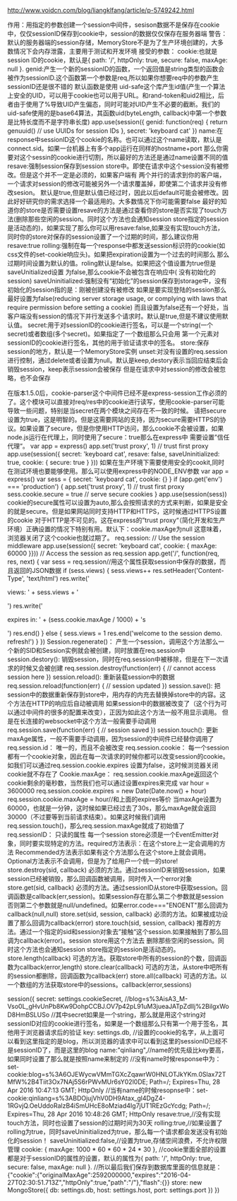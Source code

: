 http://www.voidcn.com/blog/liangklfang/article/p-5749242.html

作用：用指定的参数创建一个session中间件，sesison数据不是保存在cookie中，仅仅sessionID保存到cookie中，session的数据仅仅保存在服务器端 
警告：默认的服务器端的session存储，MemoryStore不是为了生产环境创建的，大多数情况下会内存泄露，主要用于测试和开发环境 
接受的参数： 
    cookie:也就是session ID的cookie，默认是{ path: '/', httpOnly: true, secure: false, maxAge: null }. 
    genid:产生一个新的sessionID的函数，一个返回值是string类型的函数会被作为sessionID.这个函数第一个参数是req,所以如果你想要req中的参数产生sessionID还是很不错的 
         默认函数是使用 uid-safe这个库产生id值(产生一个算法上安全的UID，可以用于cookie也可以用于URL。和rand-token和uid2相比，后者由于使用了%导致UID产生偏态，同时可能对UID产生不必要的截断。我们的uid-safe使用的是base64算法，其函数uid(byteLength, callback)中第一个参数是比特长度而不是字符串长度) 
       app.use(session({
          genid: function(req) {
            return genuuid() // use UUIDs for session IDs 
          },
          secret: 'keyboard cat'
        })
  name:在response中sessionID这个cookie的名称。也可以通过这个name读取，默认是connect.sid。如果一台机器上有多个app运行在同样的hostname+port 
        那么你需要对这个sessin的cookie进行切割，所以最好的方法还是通过name设置不同的值 
  resave:强制session保存到session store中。即使在请求中这个session没有被修改。但是这个并不一定是必须的，如果客户端有 
         两个并行的请求到你的客户端，一个请求对session的修改可能被另外一个请求覆盖掉，即使第二个请求并没有修改sesion。 
         默认是true,但是默认值已经过时，因此以后default可能会被修改。因此好好研究你的需求选择一个最适用的。大多数情况下你可能需要false 
        最好的知道你的store是否需要设置resave的方法是通过查看你的store是否实现了touch方法(删除那些空闲的session。同时这个方法也会通知session store指定的session          是活动态的)，如果实现了那么你可以用resave:false,如果没有实现touch方法，同时你的store对保存的session设置了一个过期的时间，那么建议你用resave:true 
  rolling:强制在每一个response中都发送session标识符的cookie(如css文件的set-cookie响应头)。如果把expiration设置为一个过去的时间那么 
          那么过期时间设置为默认的值。roling默认是false。如果把这个值设置为true但是saveUnitialized设置 
          为false,那么cookie不会被包含在响应中( 没有初始化的session) 
  saveUninitialized:强制没有“初始化”的session保存到storage中，没有初始化的session指的是：刚被创建没有被修改 
          如果是要实现登陆的session那么最好设置为false(reducing server storage usage, or complying with laws that require permission before setting a cookie) 
          而且设置为false还有一个好处，当客户端没有session的情况下并行发送多个请求时。默认是true,但是不建议使用默认值。 
  secret:用于对sessionID的cookie进行签名，可以是一个string(一个secret)或者数组(多个secret)。如果指定了一个数组那么只会用 
          第一个元素对sessionID的cookie进行签名，其他的用于验证请求中的签名。 
  store:保存session的地方，默认是一个MemoryStore实例 
  unset:对没有设置的req.session进行控制，通过delete或者设置为null。默认是keep,destory表示当回应结束后会销毁session，keep表示session会被保存 
         但是在请求中对session的修改会被忽略，也不会保存

在版本1.5.0后，cookie-parser这个中间件已经不是express-session工作必须的了。这个模块可以直接对req/res中的cookie进行读写，使用cookie-parser可能导致一些问题，特别是当secret在两个模块之间存在不一致的时候。
请把secure设置为true，这是明智的。但是这需要网站的支持，因为secure需要HTTPS的协议。如果设置了secure，但是你使用HTTP访问，那么cookie不会被设置，如果node.js运行在代理上，同时使用了secure：true那么在express中
需要设置”信任代理“。
var app = express()
app.set('trust proxy', 1) // trust first proxy 
app.use(session({
  secret: 'keyboard cat',
  resave: false,
  saveUninitialized: true,
  cookie: { secure: true }
}))
如果在生产环境下需要使用安全的cookit,同时在测试环境也要能够使用。那么可以使用express中的NODE_ENV参数 
var app = express()
var sess = {
  secret: 'keyboard cat',
  cookie: {}
}
if (app.get('env') === 'production') {
  app.set('trust proxy', 1) // trust first proxy 
  sess.cookie.secure = true // serve secure cookies 
}
app.use(session(sess))
cookie的secure属性可以设置为auto,那么会按照请求的方式来判断，如果是安全的就是secure。但是如果网站同时支持HTTP和HTTPS，这时候通过HTTPS设置的cookie 
对于HTTP是不可见的。这在express的”trust proxy“（简化开发和生产环境）正确设置的情况下特别有用。默认下：cookie.maxAge为null 
这意味着，浏览器关闭了这个cookie也就过期了。 
req.session:
// Use the session middleware 
app.use(session({ secret: 'keyboard cat', cookie: { maxAge: 60000 }}))
// Access the session as req.session 
app.get('/', function(req, res, next) {
  var sess = req.session//用这个属性获取session中保存的数据，而且返回的JSON数据
  if (sess.views) {
    sess.views++
    res.setHeader('Content-Type', 'text/html')
    res.write('<p>views: ' + sess.views + '</p>')
    res.write('<p>expires in: ' + (sess.cookie.maxAge / 1000) + 's</p>')
    res.end()
  } else {
    sess.views = 1
    res.end('welcome to the session demo. refresh!')
  }
})
Session.regenerate()： 
产生一个session，调用这个方法那么一个新的SID和Session实例就会被创建，同时放置在req.session中 
session.destory(): 
   销毁session，同时在req.session中被移除，但是在下一次请求的时候又会被创建 
       req.session.destroy(function(err) {
      // cannot access session here 
    })
session.reload(): 
    重新装载session中的数据 
        req.session.reload(function(err) {
      // session updated 
    })
session.save(): 
   把session中的数据重新保存到store中，用内存的内充去替换掉store中的内容。这个方法在HTTP的响应后自动被调用 
   如果session中的数据被改变了（这个行为可以通过中间件的很多的配置来改变），正因为如此这个方法一般不用显示调用。 
   但是在长连接的websocket中这个方法一般需要手动调用  
     req.session.save(function(err) {
    // session saved 
  })
session.touch(): 
   更新maxAge属性，一般不需要手动调用，因为session的中间件已经替你调用了 
req.session.id： 
   唯一的，而且不会被改变 
req.session.cookie： 
  每一个session都有一个cookie对象，因此在每一次请求的时候你都可以改变session的cookie。如我们可以通过req.session.cookie.expires
   设置为false，这时候浏览器关闭cookie就不存在了 
Cookie.maxAge： 
   req.session.cookie.maxAge返回这个cookie剩余的毫秒数，当然我们也可以通过设置expires来完成 
  var hour = 3600000
    req.session.cookie.expires = new Date(Date.now() + hour)
    req.session.cookie.maxAge = hour//和上面的expires等价
    当maxAge设置为60000，也就是一分钟，这时候如果已经过去了30s，那么maxAge就会返回30000（不过要等到当前请求结束）。如果这时候我们调用 
    req.session.touch()，那么req.session.maxAge就成了初始值了 
req.sessionID： 
  只读的属性 
每一个session store必须是一个EventEmitter对象，同时要实现特定的方法。required方法表示：在这个store上一定会调用的方法
Recommended方法表示如果有这个方法那么在这个store上就会调用。Optional方法表示不会调用，但是为了给用户一个统一的store!
store.destroy(sid, callback)
  必须的方法。通过sessionID来销毁session，如果session已经被销毁，那么回调函数被调用，同时传入一个error对象
store.get(sid, callback)
必须的方法。通过sessionID从store中获取session。回调函数是callback(err,session)。如果session存在那么第二个参数就是session
否则第二个参数就是null/undefined。如果error.code==="ENOENT"那么回调为callback(null,null)
store.set(sid, session, callback)
必须的方法。如果被成功设置了那么回调为callback(error)
store.touch(sid, session, callback)
推荐的方法。通过一个指定的sid和session对象去”接触“这个session.如果接触到了那么回调为callback(error)。session store用这个方法去
删除那些空闲的session。同时这个方法也会通知session store指定的session是活动态的。
store.length(callback)
 可选的方法。获取store中所有的session的个数，回调函数为callback(error,length)
store.clear(callback)
 可选的方法，从store中吧所有的session都删除，回调函数为callback(err)
store.all(callback)
 可选的方法。以一个数组的方法获取store中的sessions。callback(error,sessions)

session({
    secret: settings.cookieSecret,
    //blog=s%3AisA3_M-Vso0L_gHvUnPb8Kw9DohpCCBJ.OV7p42pL91uM3jueaJATpZdlIj%2BilgxWoD8HmBSLUSo
    //其中secret如果是一个string，那么就是用这个string对sessionID对应的cookie进行签名，如果是一个数组那么只有第一个用于签名，其他用于浏览器请求后的验证
    key: settings.db,
    //设置的cookie的名字，从上面可以看到这里指定的是blog，所以浏览器的请求中可以看到这里的sessionID已经不是sessionID了，而是这里的blog
    name:"qinliang",//name的优先级比key要高，如果同时设置了那么就是按照name来制定的
    //没有name时候response中为：set-cookie:blog=s%3A6OJEWycwVMmTGXcZqawrW0HNLOTJkYKm.0Slax72TMfW%2B4Tiit3Ox7NAj5S6rPWvMUr6sY02l0DE; Path=/; Expires=Thu, 28 Apr 2016 10:47:13 GMT; HttpOnly
    //当有name的时候resopnse中：set-cookie:qinliang=s%3ABDOjujVhV0DH9Atax_gl4DgZ4-1RGvjQ.OeUddoRalzB4iSmUHcE8oMziad4Ig7jUT1REzGcYcdg; Path=/; Expires=Thu, 28 Apr 2016 10:48:26 GMT; HttpOnly
    resave:true,//没有实现touch方法，同时也设置了session的过期时间为30天
    rolling:true,//如果设置了rolling为true，同时saveUninitialized为true，那么每一个请求都会发送没有初始化的session！
    saveUninitialized:false,//设置为true,存储空间浪费，不允许权限管理
    cookie: 
    {
        maxAge: 1000 * 60 * 60 * 24 * 30
     },
    //cookie里面全部的设置都是对于sessionID的属性的设置，默认的属性为{ path: '/', httpOnly: true, secure: false, maxAge: null }.
    //所以最后我们保存到数据库里面的信息就是：{"cookie":{"originalMaxAge":2592000000,"expires":"2016-04-27T02:30:51.713Z","httpOnly":true,"path":"/"},"flash":{}}
    store: new MongoStore({
      db: settings.db,
      host: settings.host,
      port: settings.port
    })
})